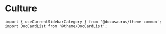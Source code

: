 # Culture

```mdx-code-block
import { useCurrentSidebarCategory } from '@docusaurus/theme-common';
import DocCardList from '@theme/DocCardList';
```

<DocCardList items={useCurrentSidebarCategory().items} />
